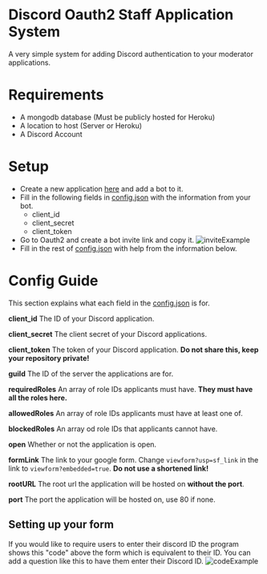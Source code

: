 # Discord Oauth2 Staff Application System
A very simple system for adding Discord authentication to your moderator applications.
# Requirements
- A mongodb database (Must be publicly hosted for Heroku)
- A location to host (Server or Heroku)
- A Discord Account
# Setup
- Create a new application [here](https://discord.com/developers) and add a bot to it.
- Fill in the following fields in [config.json](https://github.com/ObertoIsOBS/discord-oauth-application/blob/main/config.json) with the information from your bot.
  - client_id
  - client_secret
  - client_token
 - Go to Oauth2 and create a bot invite link and copy it.
 ![inviteExample](https://cdn.obs.wtf/images/oauthinviteExp.png)
 - Fill in the rest of [config.json](https://github.com/ObertoIsOBS/discord-oauth-application/blob/main/config.json) with help from the information below.
# Config Guide
This section explains what each field in the [config.json](https://github.com/ObertoIsOBS/discord-oauth-application/blob/main/config.json) is for.

__client_id__ The ID of your Discord application.

__client_secret__ The client secret of your Discord applications.

__client_token__ The token of your Discord application. **Do not share this, keep your repository private!**

__guild__ The ID of the server the applications are for.

__requiredRoles__ An array of role IDs applicants must have. **They must have all the roles here.**

__allowedRoles__ An array of role IDs applicants must have at least one of.

__blockedRoles__ An array od role IDs that applicants cannot have.

__open__ Whether or not the application is open.

__formLink__ The link to your google form. Change `viewform?usp=sf_link` in the link to `viewform?embedded=true`. **Do not use a shortened link!**

__rootURL__ The root url the application will be hosted on **without the port**.

__port__ The port the application will be hosted on, use 80 if none.

## Setting up your form
If you would like to require users to enter their discord ID the program shows this "code" above the form which is equivalent to their ID. You can add a question like this to have them enter their Discord ID.
![codeExample](https://cdn.obs.wtf/images/codeExp.png)
